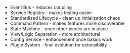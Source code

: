 
- Event Bus - reduces coupling 
- Service Registry - makes testing easier 
- Standardized Lifecycle - clean up initialization chaos
- Command Pattern - makes features more discoverable
- State Machine - once other pieces are in place
- View/Logic Separation - more architectural
- Config Service - enhancement once basics work
- Plugin System - final evolution for extensibility


